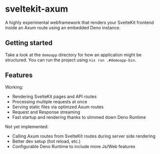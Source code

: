 # sveltekit-axum

A highly experimental webframework that renders your SvelteKit frontend inside an Axum route using an embedded Deno instance.

## Getting started

Take a look at the `demoapp` directory for how an application might be structured. You can run the project using `nix run .#demoapp-bin`.

## Features

Working:

- Rendering SvelteKit pages and API routes
- Processing multiple requests at once
- Serving static files via optimzed Axum routes
- Request and Response streaming
- Fast startup and rendering thanks to slimmed down Deno Runtime

Not yet implemented:

- Calling Axum routes from SvelteKit routes during server side rendering
- Better dev setup (hot reload, etc.)
- Configurable Deno Runtime to include more Js/Web features
